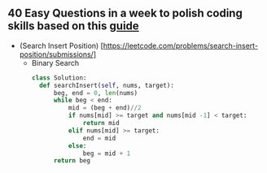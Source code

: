 ## 40 Easy Questions in a week to polish coding skills based on this [guide](https://learntocodetogether.com/top-150-leetcodes-best-practice-problems/)


- (Search Insert Position) [https://leetcode.com/problems/search-insert-position/submissions/]
  - Binary Search
    ```python
    class Solution:
      def searchInsert(self, nums, target):
          beg, end = 0, len(nums)
          while beg < end:
              mid = (beg + end)//2
              if nums[mid] >= target and nums[mid -1] < target:
                  return mid
              elif nums[mid] >= target:
                  end = mid
              else:
                  beg = mid + 1
          return beg
      ```
